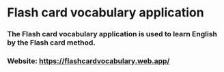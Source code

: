 # Flash card vocabulary application

### The Flash card vocabulary application is used to learn English by the Flash card method.

### Website: https://flashcardvocabulary.web.app/
